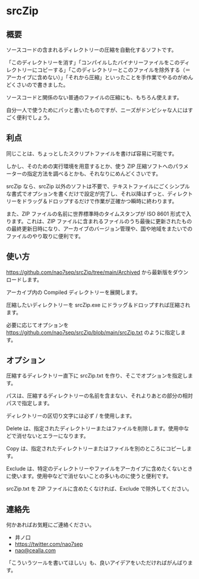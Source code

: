 # srcZip

## 概要

ソースコードの含まれるディレクトリーの圧縮を自動化するソフトです。

「このディレクトリーを消す」「コンパイルしたバイナリーファイルをこのディレクトリーにコピーする」「このディレクトリーとこのファイルを除外する（＝アーカイブに含めない）」「それから圧縮」といったことを手作業でやるのがめんどくさいので書きました。

ソースコードと関係のない普通のファイルの圧縮にも、もちろん使えます。

自分一人で使うためにパッと書いたものですが、ニーズがドンピシャな人にはすごく便利でしょう。

## 利点

同じことは、ちょっとしたスクリプトファイルを書けば容易に可能です。

しかし、そのための実行環境を用意するとか、使う ZIP 圧縮ソフトへのパラメーターの指定方法を調べるとかも、それなりにめんどくさいです。

srcZip なら、srcZip 以外のソフトは不要で、テキストファイルにごくシンプルな書式でオプションを書くだけで設定が完了し、それ以降はずっと、ディレクトリーをドラッグ＆ドロップするだけで作業が正確かつ瞬時に終わります。

また、ZIP ファイルの名前に世界標準時のタイムスタンプが ISO 8601 形式で入ります。これは、ZIP ファイルに含まれるファイルのうち最後に更新されたものの最終更新日時になり、アーカイブのバージョン管理や、国や地域をまたいでのファイルのやり取りに便利です。

## 使い方

https://github.com/nao7sep/srcZip/tree/main/Archived から最新版をダウンロードします。

アーカイブ内の Compiled ディレクトリーを展開します。

圧縮したいディレクトリーを srcZip.exe にドラッグ＆ドロップすれば圧縮されます。

必要に応じてオプションを https://github.com/nao7sep/srcZip/blob/main/srcZip.txt のように指定します。

## オプション

圧縮するディレクトリー直下に srcZip.txt を作り、そこでオプションを指定します。

パスは、圧縮するディレクトリーの名前を含まない、それよりあとの部分の相対パスで指定します。

ディレクトリーの区切り文字には必ず / を使用します。

Delete は、指定されたディレクトリーまたはファイルを削除します。使用中などで消せないとエラーになります。

Copy は、指定されたディレクトリーまたはファイルを別のところにコピーします。

Exclude は、特定のディレクトリーやファイルをアーカイブに含めたくないときに使います。使用中などで消せないことの多いものに使うと便利です。

srcZip.txt を ZIP ファイルに含めたくなければ、Exclude で除外してください。

## 連絡先

何かあればお気軽にご連絡ください。

* 井ノ口
* https://twitter.com/nao7sep
* nao@cealla.com

「こういうツールを書いてほしい」も、良いアイデアをいただければがんばります。
